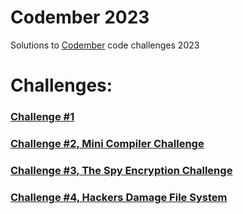 # Codember 2023
Solutions to [Codember](https://codember.dev/) code challenges 2023

# Challenges:

### [Challenge #1](./challenge1/challenge.md)
### [Challenge #2, Mini Compiler Challenge](./challenge2/challenge.md)
### [Challenge #3, The Spy Encryption Challenge](./challenge3/challenge.md)
### [Challenge #4, Hackers Damage File System](./challenge4/challenge.md)